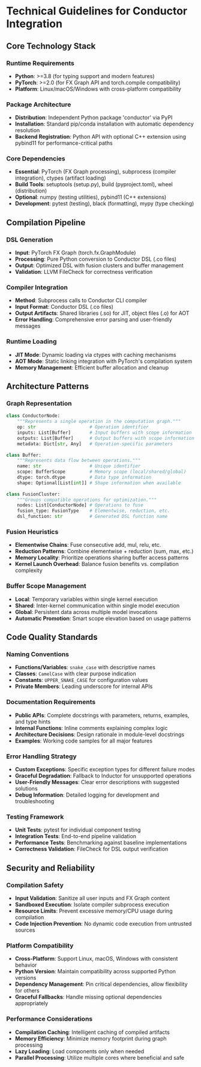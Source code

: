 # Technical Guidelines for Conductor Integration

## Core Technology Stack
### Runtime Requirements
- **Python**: >=3.8 (for typing support and modern features)
- **PyTorch**: >=2.0 (for FX Graph API and torch.compile compatibility)
- **Platform**: Linux/macOS/Windows with cross-platform compatibility

### Package Architecture
- **Distribution**: Independent Python package 'conductor' via PyPI
- **Installation**: Standard pip/conda installation with automatic dependency resolution
- **Backend Registration**: Python API with optional C++ extension using pybind11 for performance-critical paths

### Core Dependencies
- **Essential**: PyTorch (FX Graph processing), subprocess (compiler integration), ctypes (artifact loading)
- **Build Tools**: setuptools (setup.py), build (pyproject.toml), wheel (distribution)
- **Optional**: numpy (testing utilities), pybind11 (C++ extensions)
- **Development**: pytest (testing), black (formatting), mypy (type checking)

## Compilation Pipeline
### DSL Generation
- **Input**: PyTorch FX Graph (torch.fx.GraphModule)
- **Processing**: Pure Python conversion to Conductor DSL (.co files)
- **Output**: Optimized DSL with fusion clusters and buffer management
- **Validation**: LLVM FileCheck for correctness verification

### Compiler Integration
- **Method**: Subprocess calls to Conductor CLI compiler
- **Input Format**: Conductor DSL (.co files)
- **Output Artifacts**: Shared libraries (.so) for JIT, object files (.o) for AOT
- **Error Handling**: Comprehensive error parsing and user-friendly messages

### Runtime Loading
- **JIT Mode**: Dynamic loading via ctypes with caching mechanisms
- **AOT Mode**: Static linking integration with PyTorch's compilation system
- **Memory Management**: Efficient buffer allocation and cleanup

## Architecture Patterns
### Graph Representation
```python
class ConductorNode:
    """Represents a single operation in the computation graph."""
    op: str                    # Operation identifier
    inputs: List[Buffer]       # Input buffers with scope information
    outputs: List[Buffer]      # Output buffers with scope information
    metadata: Dict[str, Any]   # Operation-specific parameters
    
class Buffer:
    """Represents data flow between operations."""
    name: str                  # Unique identifier
    scope: BufferScope         # Memory scope (local/shared/global)
    dtype: torch.dtype         # Data type information
    shape: Optional[List[int]] # Shape information when available
    
class FusionCluster:
    """Groups compatible operations for optimization."""
    nodes: List[ConductorNode] # Operations to fuse
    fusion_type: FusionType    # Elementwise, reduction, etc.
    dsl_function: str          # Generated DSL function name
```

### Fusion Heuristics
- **Elementwise Chains**: Fuse consecutive add, mul, relu, etc.
- **Reduction Patterns**: Combine elementwise + reduction (sum, max, etc.)
- **Memory Locality**: Prioritize operations sharing buffer access patterns
- **Kernel Launch Overhead**: Balance fusion benefits vs. compilation complexity

### Buffer Scope Management
- **Local**: Temporary variables within single kernel execution
- **Shared**: Inter-kernel communication within single model execution
- **Global**: Persistent data across multiple model invocations
- **Automatic Promotion**: Smart scope elevation based on usage patterns

## Code Quality Standards
### Naming Conventions
- **Functions/Variables**: `snake_case` with descriptive names
- **Classes**: `CamelCase` with clear purpose indication
- **Constants**: `UPPER_SNAKE_CASE` for configuration values
- **Private Members**: Leading underscore for internal APIs

### Documentation Requirements
- **Public APIs**: Complete docstrings with parameters, returns, examples, and type hints
- **Internal Functions**: Inline comments explaining complex logic
- **Architecture Decisions**: Design rationale in module-level docstrings
- **Examples**: Working code samples for all major features

### Error Handling Strategy
- **Custom Exceptions**: Specific exception types for different failure modes
- **Graceful Degradation**: Fallback to Inductor for unsupported operations
- **User-Friendly Messages**: Clear error descriptions with suggested solutions
- **Debug Information**: Detailed logging for development and troubleshooting

### Testing Framework
- **Unit Tests**: pytest for individual component testing
- **Integration Tests**: End-to-end pipeline validation
- **Performance Tests**: Benchmarking against baseline implementations
- **Correctness Validation**: FileCheck for DSL output verification

## Security and Reliability
### Compilation Safety
- **Input Validation**: Sanitize all user inputs and FX Graph content
- **Sandboxed Execution**: Isolate compiler subprocess execution
- **Resource Limits**: Prevent excessive memory/CPU usage during compilation
- **Code Injection Prevention**: No dynamic code execution from untrusted sources

### Platform Compatibility
- **Cross-Platform**: Support Linux, macOS, Windows with consistent behavior
- **Python Version**: Maintain compatibility across supported Python versions
- **Dependency Management**: Pin critical dependencies, allow flexibility for others
- **Graceful Fallbacks**: Handle missing optional dependencies appropriately

### Performance Considerations
- **Compilation Caching**: Intelligent caching of compiled artifacts
- **Memory Efficiency**: Minimize memory footprint during graph processing
- **Lazy Loading**: Load components only when needed
- **Parallel Processing**: Utilize multiple cores where beneficial and safe